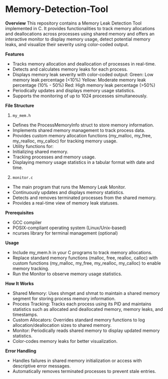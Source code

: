 # Memory-Detection-Tool

**Overview**
This repository contains a Memory Leak Detection Tool implemented in C. It provides functionalities to track memory allocations and deallocations across processes using shared memory and offers an interactive monitor to display memory usage, detect potential memory leaks, and visualize their severity using color-coded output.

**Features**
- Tracks memory allocation and deallocation of processes in real-time.
- Detects and calculates memory leaks for each process.
- Displays memory leak severity with color-coded output:
    Green: Low memory leak percentage (<10%)
    Yellow: Moderate memory leak percentage (10% - 50%)
    Red: High memory leak percentage (>50%)
- Periodically updates and displays memory usage statistics.
- Supports the monitoring of up to 1024 processes simultaneously.

**File Structure**
1. `my_mem.h`
- Defines the ProcessMemoryInfo struct to store memory information.
- Implements shared memory management to track process data.
- Provides custom memory allocation functions (my_malloc, my_free, my_realloc, my_calloc) for tracking memory usage.
- Utility functions for:
- Initializing shared memory.
- Tracking processes and memory usage.
- Displaying memory usage statistics in a tabular format with date and time.
  
2. `monitor.c`
- The main program that runs the Memory Leak Monitor.
- Continuously updates and displays memory statistics.
- Detects and removes terminated processes from the shared memory.
- Provides a real-time view of memory leak statuses.

**Prerequisites**
- GCC compiler
- POSIX-compliant operating system (Linux/Unix-based)
- ncurses library for terminal management (optional)

**Usage**
- Include my_mem.h in your C programs to track memory allocations.
- Replace standard memory functions (malloc, free, realloc, calloc) with custom functions (my_malloc, my_free, my_realloc, my_calloc) to enable memory tracking.
- Run the Monitor to observe memory usage statistics.

**How It Works**
- Shared Memory: Uses shmget and shmat to maintain a shared memory segment for storing process memory information.
- Process Tracking: Tracks each process using its PID and maintains statistics such as allocated and deallocated memory, memory leaks, and timestamps.
- Custom Allocators: Overrides standard memory functions to log allocation/deallocation sizes to shared memory.
- Monitor: Periodically reads shared memory to display updated memory statistics.
- Color-codes memory leaks for better visualization.

**Error Handling**
- Handles failures in shared memory initialization or access with descriptive error messages.
- Automatically removes terminated processes to prevent stale entries.
